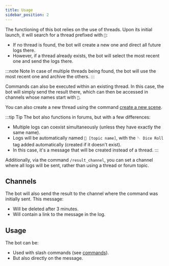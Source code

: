 ```yaml
---
title: Usage
sidebar_position: 2
---
```


The functioning of this bot relies on the use of threads. Upon its initial launch, it will search for a thread prefixed with `🎲`:

- If no thread is found, the bot will create a new one and direct all future logs there.
- However, if a thread already exists, the bot will select the most recent one and send the logs there.

:::note Note
In case of multiple threads being found, the bot will use the most recent one and archive the others.
:::

Commands can also be executed within an existing thread. In this case, the bot will simply send the result there, which can then be accessed in channels whose names start with `🎲`.

You can also create a new thread using the command [create a new scene](../../commands/roll.md#creating-a-new-scene).

:::tip Tip
The bot also functions in forums, but with a few differences:
- Multiple logs can coexist simultaneously (unless they have exactly the same name).
- Logs will be automatically named `🎲 [topic name]`, with the `🪡 Dice Roll` tag added automatically (created if it doesn't exist).
- In this case, it's a message that will be created instead of a thread.
:::

Additionally, via the command `/result_channel`, you can set a channel where all logs will be sent, rather than using a thread or forum topic.

## Channels

The bot will also send the result to the channel where the command was initially sent. This message:

- Will be deleted after 3 minutes.
- Will contain a link to the message in the log.

## Usage

The bot can be:

- Used with slash commands (see [commands](../../commands/roll.md)).
- But also directly on the message.